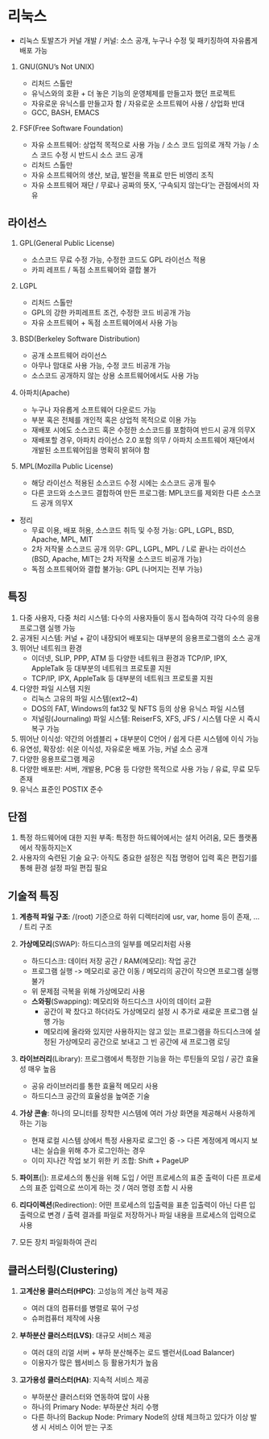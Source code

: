 # 리눅스

- 리눅스 토발즈가 커널 개발 / 커널: 소스 공개, 누구나 수정 및 패키징하여 자유롭게 배포 가능

1. GNU(GNU’s Not UNIX)
   - 리처드 스톨만
   - 유닉스와의 호환 + 더 놓은 기능의 운영체제를 만들고자 했던 프로젝트
   - 자유로운 유닉스를 만들고자 함 / 자유로운 소프트웨어 사용 / 상업화 반대
   - GCC, BASH, EMACS
  
2. FSF(Free Software Foundation)
   * 자유 소프트웨어: 상업적 목적으로 사용 가능 / 소스 코드 임의로 개작 가능 / 소스 코드 수정 시 반드시 소스 코드
   공개
   - 리처드 스톨만
   - 자유 소프트웨어의 생산, 보급, 발전을 목표로 만든 비영리 조직
   - 자유 소프트웨어 재단 / 무료나 공짜의 뜻X, ‘구속되지 않는다’는 관점에서의 자유
  
## 라이선스

1. GPL(General Public License)
   - 소스코드 무료 수정 가능, 수정한 코드도 GPL 라이선스 적용
   - 카피 레프트 / 독점 소프트웨어와 결합 불가
  
2. LGPL
   - 리처드 스톨만
   - GPL의 강한 카피레프트 조건, 수정한 코드 비공개 가능
   - 자유 소프트웨어 + 독점 소프트웨어에서 사용 가능
  
3. BSD(Berkeley Software Distribution)
   - 공개 소프트웨어 라이선스
   - 아무나 맘대로 사용 가능, 수정 코드 비공개 가능
   - 소스코드 공개하지 않는 상용 소프트웨어에서도 사용 가능
  
4. 아파치(Apache)
   - 누구나 자유롭게 소프트웨어 다운로드 가능
   - 부분 혹은 전체를 개인적 혹은 상업적 목적으로 이용 가능
   - 재배포 시에도 소스코드 혹은 수정한 소스코드를 포함하여 반드시 공개 의무X
   - 재배포할 경우, 아파치 라이선스 2.0 포함 의무 / 아파치 소프트웨어 재단에서 개발된 소프트웨어임을 명확히
   밝혀야 함

5. MPL(Mozilla Public License)
   - 해당 라이선스 적용된 소스코드 수정 시에는 소스코드 공개 필수
   - 다른 코드와 소스코드 결합하여 만든 프로그램: MPL코드를 제외한 다른 소스코드 공개 의무X
  
* 정리
  - 무료 이용, 배포 허용, 소스코드 취득 및 수정 가능: GPL, LGPL, BSD, Apache, MPL, MIT
  - 2차 저작물 소스코드 공개 의무: GPL, LGPL, MPL / L로 끝나는 라이선스
  (BSD, Apache, MIT는 2차 저작물 소스코드 비공개 가능)
  - 독점 소프트웨어와 결합 불가능: GPL (나머지는 전부 가능)

## 특징

1. 다중 사용자, 다중 처리 시스템: 다수의 사용자들이 동시 접속하여 각각 다수의 응용프로그램 실행 가능
2. 공개된 시스템: 커널 + 같이 내장되어 배포되는 대부분의 응용프로그램의 소스 공개
3. 뛰어난 네트워크 환경
   - 이더넷, SLIP, PPP, ATM 등 다양한 네트워크 환경과 TCP/IP, IPX, AppleTalk 등 대부분의 네트워크 프로토콜
   지원
   - TCP/IP, IPX, AppleTalk 등 대부분의 네트워크 프로토콜 지원
4. 다양한 파일 시스템 지원
   - 리눅스 고유의 파일 시스템(ext2~4)
   - DOS의 FAT, Windows의 fat32 및 NFTS 등의 상용 유닉스 파일 시스템
   - 저널링(Journaling) 파일 시스템: ReiserFS, XFS, JFS / 시스템 다운 시 즉시 복구 가능
5. 뛰어난 이식성: 약간의 어셈블리 + 대부분이 C언어 / 쉽게 다른 시스템에 이식 가능
6. 유연성, 확장성: 쉬운 이식성, 자유로운 배포 가능, 커널 소스 공개
7. 다양한 응용프로그램 제공
8. 다양한 배포판: 서버, 개발용, PC용 등 다양한 목적으로 사용 가능 / 유료, 무료 모두 존재
9. 유닉스 표준인 POSTIX 준수

## 단점

1. 특정 하드웨어에 대한 지원 부족: 특정한 하드웨어에서는 설치 어려움, 모든 플랫폼에서 작동하지는X
2. 사용자의 숙련된 기술 요구: 아직도 중요한 설정은 직접 명령어 입력 혹은 편집기를 통해 환경 설정 파일 편집 필요

## 기술적 특징

1. **계층적 파일 구조**: /(root) 기준으로 하위 디렉터리에 usr, var, home 등이 존재, ... / 트리 구조

2. **가상메모리**(SWAP): 하드디스크의 일부를 메모리처럼 사용
   - 하드디스크: 데이터 저장 공간 / RAM(메모리): 작업 공간
   - 프로그램 실행 -> 메모리로 공간 이동 / 메모리의 공간이 작으면 프로그램 실행 불가
   - 위 문제점 극복을 위해 가상메모리 사용
   * **스와핑**(Swapping): 메모리와 하드디스크 사이의 데이터 교환
     - 공간이 꽉 찼다고 하더라도 가상메모리 설정 시 추가로 새로운 프로그램 실행 가능
     - 메모리에 올라와 있지만 사용하지는 않고 있는 프로그램을 하드디스크에 설정된 가상메모리 공간으로 보내고 그
     빈 공간에 새 프로그램 로딩

3. **라이브러리**(Library): 프로그램에서 특정한 기능을 하는 루틴들의 모임 / 공간 효율성 매우 높음
   - 공유 라이브러리를 통한 효율적 메모리 사용
   - 하드디스크 공간의 효율성을 높여준 기술

4. **가상 콘솔**: 하나의 모니터를 장착한 시스템에 여러 가상 화면을 제공해서 사용하게 하는 기능
   - 현재 로컬 시스템 상에서 특정 사용자로 로그인 중 -> 다른 계정에게 메시지 보내는 실습을 위해 추가
   로그인하는 경우
   - 이미 지나간 작업 보기 위한 키 조합: Shift + PageUP

5. **파이프**(|): 프로세스의 통신을 위해 도입 / 어떤 프로세스의 표준 출력이 다른 프로세스의 표준 입력으로 쓰이게 하는 것 / 여러 명령 조합 시 사용

6. **리다이렉션**(Redirection): 어떤 프로세스의 입출력을 표춘 입출력이 아닌 다른 입출력으로 변경 / 출력 결과를 파일로
저장하거나 파일 내용을 프로세스의 입력으로 사용

7. 모든 장치 파일화하여 관리

## 클러스터링(Clustering)

1. **고계산용 클러스터(HPC)**: 고성능의 계산 능력 제공
   - 여러 대의 컴퓨터를 병렬로 묶어 구성
   - 슈퍼컴퓨터 제작에 사용

2. **부하분산 클러스터(LVS)**: 대규모 서비스 제공
   - 여러 대의 리얼 서버 + 부하 분산해주는 로드 밸런서(Load Balancer)
   - 이용자가 많은 웹서비스 등 활용가치가 높음
  
3. **고가용성 클러스터(HA)**: 지속적 서비스 제공
   - 부하분산 클러스터와 연동하여 많이 사용
   - 하나의 Primary Node: 부하분산 처리 수행
   - 다른 하나의 Backup Node: Primary Node의 상태 체크하고 있다가 이상 발생 시 서비스 이어 받는 구조